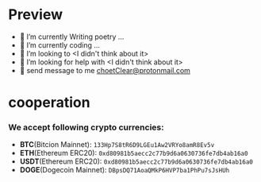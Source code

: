 # Preview
- 🔭 I’m currently Writing poetry ...
- 🌱 I’m currently coding ...
- 👯 I’m looking to  <I didn't think about it>
- 🤔 I’m looking for help with  <I didn't think about it>
- 💬 send message to me  choetClear@protonmail.com


<!-- # note
### It will be the only way to verify  a file that is from choetclear.There is root certificate and public key.
- You can download certificates click <a href="https://choetclear.github.io/certificates/choetClear.txt">here</a>
- You can download public key click  <a href="https://choetclear.github.io/certificates/publicKey.txt">here</a> -->

# cooperation
###  We accept following crypto currencies:
- **BTC**(Bitcion Mainnet): `133Hp7S8tR6D9LGEu1Aw2VRYo8amR8Ev5v`
- **ETH**(Ethereum ERC20): `0xd80981b5aecc2c77b9d6a0630736fe7db4ab16a0`
- **USDT**(Ethereum ERC20): `0xd80981b5aecc2c77b9d6a0630736fe7db4ab16a0`
- **DOGE**(Dogecoin Mainnet): `DBpsDQ71AoaQMkP6HVP7ba1PhPu7sJsHUh`
 
